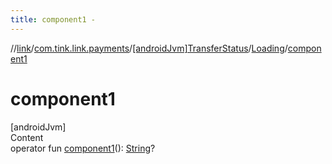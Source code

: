 ```yaml
---
title: component1 -
---
```

//[link](../../../index.md)/[com.tink.link.payments](../../index.md)/[[androidJvm]TransferStatus](../index.md)/[Loading](index.md)/[component1](component1.md)



# component1  
[androidJvm]  
Content  
operator fun [component1](component1.md)(): [String](https://kotlinlang.org/api/latest/jvm/stdlib/kotlin/-string/index.html)?  



